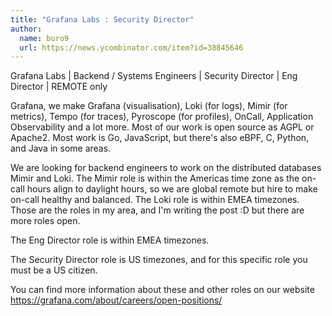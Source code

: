 ```yaml
---
title: "Grafana Labs : Security Director"
author:
  name: buro9
  url: https://news.ycombinator.com/item?id=38845646
---
```

Grafana Labs | Backend &#x2F; Systems Engineers | Security Director | Eng Director | REMOTE only

Grafana, we make Grafana (visualisation), Loki (for logs), Mimir (for metrics), Tempo (for traces), Pyroscope (for profiles), OnCall, Application Observability and a lot more. Most of our work is open source as AGPL or Apache2. Most work is Go, JavaScript, but there&#x27;s also eBPF, C, Python, and Java in some areas.

We are looking for backend engineers to work on the distributed databases Mimir  and Loki. The Mimir role is within the Americas time zone as the on-call hours align to daylight hours, so we are global remote but hire to make on-call healthy and balanced. The Loki role is within EMEA timezones. Those are the roles in my area, and I&#x27;m writing the post :D but there are more roles open.

The Eng Director role is within EMEA timezones.

The Security Director role is US timezones, and for this specific role you must be a US citizen.

You can find more information about these and other roles on our website <a href="https:&#x2F;&#x2F;grafana.com&#x2F;about&#x2F;careers&#x2F;open-positions&#x2F;" rel="nofollow">https:&#x2F;&#x2F;grafana.com&#x2F;about&#x2F;careers&#x2F;open-positions&#x2F;</a>
